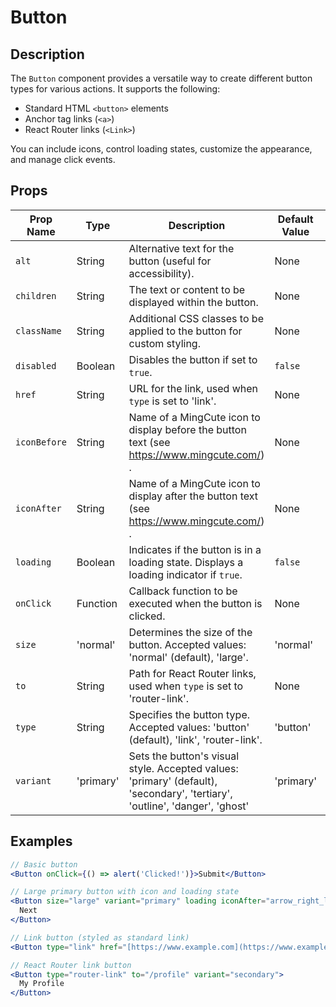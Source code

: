 # Button

## Description

The `Button` component provides a versatile way to create different button types for various actions. It supports the following:

*   Standard HTML `<button>` elements
*   Anchor tag links (`<a>`)
*   React Router links (`<Link>`)

You can include icons, control loading states, customize the appearance, and manage click events. 

## Props

| Prop Name     | Type       | Description                                                                                                                | Default Value | Required |
| ------------- | -----------| -------------------------------------------------------------------------------------------------------------------------- | ------------- | -------- |
| `alt`         | String     | Alternative text for the button (useful for accessibility).                                                              | None          | No       |
| `children`    | String     | The text or content to be displayed within the button.                                                                 | None          | No       |
| `className`   | String     | Additional CSS classes to be applied to the button for custom styling.                                                     | None          | No       |
| `disabled`    | Boolean    | Disables the button if set to `true`.                                                                                  | `false`       | No       |
| `href`        | String     | URL for the link, used when `type` is set to 'link'.                                                                 | None          | No       |
| `iconBefore`  | String     | Name of a MingCute icon to display before the button text  (see https://www.mingcute.com/) .                                       | None          | No       |
| `iconAfter`   | String     | Name of a MingCute icon to display after the button text   (see https://www.mingcute.com/) .                                        | None          | No       |
| `loading`     | Boolean    | Indicates if the button is in a loading state. Displays a loading indicator if `true`.                                   | `false`       | No       |
| `onClick`     | Function   | Callback function to be executed when the button is clicked.                                                            | None          | No       |
| `size`        | 'normal'   | Determines the size of the button. Accepted values: 'normal' (default), 'large'.                                          | 'normal'      | No       |
| `to`          | String     | Path for React Router links, used when `type` is set to 'router-link'.                                             | None          | No       |
| `type`        | String     | Specifies the button type. Accepted values: 'button' (default), 'link', 'router-link'.                                   | 'button'      | No       |
| `variant`     | 'primary'  | Sets the button's visual style. Accepted values: 'primary' (default), 'secondary', 'tertiary', 'outline', 'danger', 'ghost'| 'primary'     | No       |

## Examples

```jsx
// Basic button
<Button onClick={() => alert('Clicked!')}>Submit</Button>

// Large primary button with icon and loading state
<Button size="large" variant="primary" loading iconAfter="arrow_right_line">
  Next
</Button>

// Link button (styled as standard link)
<Button type="link" href="[https://www.example.com](https://www.example.com)">Visit Example</Button>

// React Router link button
<Button type="router-link" to="/profile" variant="secondary">
  My Profile
</Button>
